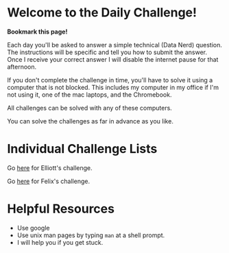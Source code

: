 # Welcome to the Daily Challenge!

**Bookmark this page!**

Each day you'll be asked to answer a simple technical (Data Nerd) question.  The instructions will be specific and tell you how to submit the answer.
Once I receive your correct answer I will disable the internet pause for that afternoon.

If you don't complete the challenge in time, you'll have to solve it using a computer that is not blocked.
This includes my computer in my office if I'm not using it, one of the mac laptops, and the Chromebook.

All challenges can be solved with any of these computers.

You can solve the challenges as far in advance as you like.

# Individual Challenge Lists

Go [here](./elliot.html) for Elliott's challenge.

Go [here](./felix.html) for Felix's challenge.


# Helpful Resources

* Use google
* Use unix man pages by typing `man` at a shell prompt.
* I will help you if you get stuck.

